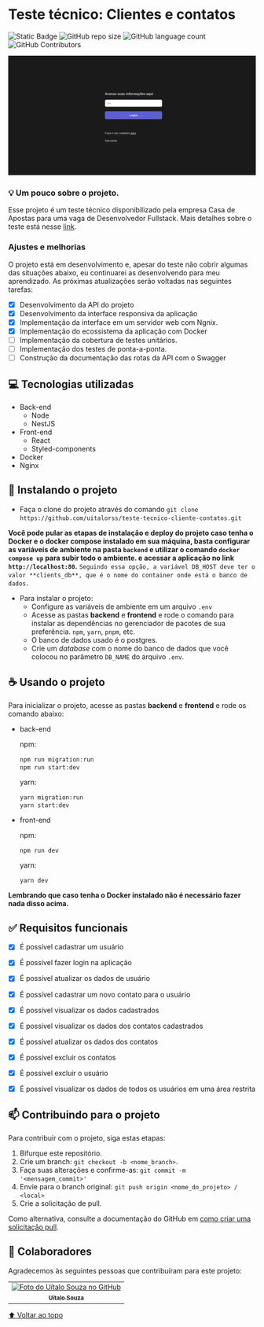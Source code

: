 # Teste técnico: Clientes e contatos

<!---Esses são exemplos. Veja https://shields.io para outras pessoas ou para personalizar este conjunto de escudos. Você pode querer incluir dependências, status do projeto e informações de licença aqui--->

![Static Badge](https://img.shields.io/badge/status-in_development-yellow?style=for-the-badge)
![GitHub repo size](https://img.shields.io/github/repo-size/uitalorss/teste-tecnico-cliente-contatos?style=for-the-badge)
![GitHub language count](https://img.shields.io/github/languages/count/uitalorss/teste-tecnico-cliente-contatos?style=for-the-badge)
![GitHub Contributors](https://img.shields.io/github/contributors/uitalorss/teste-tecnico-cliente-contatos?style=for-the-badge&color=blue)

<img src="frontend/public/image.png">

### 💡 Um pouco sobre o projeto.

Esse projeto é um teste técnico disponibilizado pela empresa Casa de Apostas para uma vaga de Desenvolvedor Fullstack. Mais detalhes sobre o teste está nesse [link](https://github.com/Casa-de-Apostas-Tecnologia/fullstack-challenge).

### Ajustes e melhorias

O projeto está em desenvolvimento e, apesar do teste não cobrir algumas das situações abaixo, eu continuarei as desenvolvendo para meu aprendizado. As próximas atualizações serão voltadas nas seguintes tarefas:

- [x] Desenvolvimento da API do projeto
- [x] Desenvolvimento da interface responsiva da aplicação
- [x] Implementação da interface em um servidor web com Ngnix.
- [x] Implementação do ecossistema da aplicação com Docker 
- [ ] Implementação da cobertura de testes unitários.
- [ ] Implementação dos testes de ponta-a-ponta.
- [ ] Construção da documentação das rotas da API com o Swagger

## 💻 Tecnologias utilizadas

- Back-end
    - Node
    - NestJS
- Front-end
    - React
    - Styled-components
- Docker
- Nginx

## 🚀 Instalando o projeto
- Faça o clone do projeto através do comando `git clone https://github.com/uitalorss/teste-tecnico-cliente-contatos.git`

**Você pode pular as etapas de instalação e deploy do projeto caso tenha o Docker e o docker compose instalado em sua máquina, basta configurar as variáveis de ambiente na pasta `backend` e utilizar o comando `docker compose up` para subir todo o ambiente. e acessar a aplicação no link `http://localhost:80`.**
`Seguindo essa opção, a variável DB_HOST deve ter o valor **clients_db**, que é o nome do container onde está o banco de dados.`


- Para instalar o projeto:
    - Configure as variáveis de ambiente em um arquivo `.env`
    - Acesse as pastas **backend** e **frontend** e rode o comando para instalar as dependências no gerenciador de pacotes de sua preferência. `npm`, `yarn`, `pnpm`, etc.
    - O banco de dados usado é o postgres.
    - Crie um *database* com o nome do banco de dados que você colocou no parâmetro `DB_NAME` do arquivo `.env`.

## ☕ Usando o projeto
    
Para inicializar o projeto, acesse as pastas **backend** e **frontend** e rode os comando abaixo:
- back-end
    
    npm:

    ```
    npm run migration:run
    npm run start:dev
    ```

    yarn:

    ```
    yarn migration:run
    yarn start:dev
    ```
    
- front-end
    
    npm:

    ```
    npm run dev
    ```

    yarn:

    ```
    yarn dev
    ```
**Lembrando que caso tenha o Docker instalado não é necessário fazer nada disso acima.**

## ✅ Requisitos funcionais

- [x] É possível cadastrar um usuário
- [x] É possível fazer login na aplicação
- [x] É possível atualizar os dados de usuário
- [x] É possível cadastrar um novo contato para o usuário
- [x] É possível visualizar os dados cadastrados
- [x] É possível visualizar os dados dos contatos cadastrados
- [x] É possível atualizar os dados dos contatos
- [x] É possível excluir os contatos
- [x] É possível excluir o usuário
- [x] É possível visualizar os dados de todos os usuários em uma área restrita


## 📫 Contribuindo para o projeto

<!---Se o seu README for longo ou se você tiver algum processo ou etapas específicas que deseja que os contribuidores sigam, considere a criação de um arquivo CONTRIBUTING.md separado--->

Para contribuir com o projeto, siga estas etapas:

1. Bifurque este repositório.
2. Crie um branch: `git checkout -b <nome_branch>`.
3. Faça suas alterações e confirme-as: `git commit -m '<mensagem_commit>'`
4. Envie para o branch original: `git push origin <nome_do_projeto> / <local>`
5. Crie a solicitação de pull.

Como alternativa, consulte a documentação do GitHub em [como criar uma solicitação pull](https://help.github.com/en/github/collaborating-with-issues-and-pull-requests/creating-a-pull-request).

## 🤝 Colaboradores

Agradecemos às seguintes pessoas que contribuíram para este projeto:

<table>
  <tr>
    <td align="center">
      <a href="#">
        <img src="https://avatars.githubusercontent.com/u/15834173?v=4" width="100px;" alt="Foto do Uítalo Souza no GitHub"/><br>
        <sub>
          <b>Uítalo Souza</b>
        </sub>
      </a>
    </td>
  </tr>
</table>

[⬆ Voltar ao topo](#Catalogo-de-filmes)<br>
